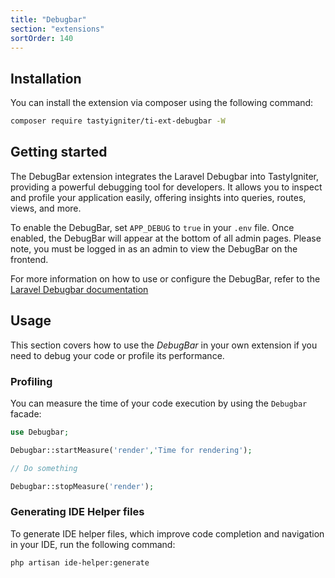 ```yaml
---
title: "Debugbar"
section: "extensions"
sortOrder: 140
---
```


## Installation

You can install the extension via composer using the following command:

```bash
composer require tastyigniter/ti-ext-debugbar -W
```

## Getting started

The DebugBar extension integrates the Laravel Debugbar into TastyIgniter, providing a powerful debugging tool for developers. It allows you to inspect and profile your application easily, offering insights into queries, routes, views, and more.

To enable the DebugBar, set `APP_DEBUG` to `true` in your `.env` file. Once enabled, the DebugBar will appear at the bottom of all admin pages. Please note, you must be logged in as an admin to view the DebugBar on the frontend.

For more information on how to use or configure the DebugBar, refer to the [Laravel Debugbar documentation](https://github.com/barryvdh/laravel-debugbar)

## Usage

This section covers how to use the _DebugBar_ in your own extension if you need to debug your code or profile its performance.

### Profiling

You can measure the time of your code execution by using the `Debugbar` facade:

```php
use Debugbar;

Debugbar::startMeasure('render','Time for rendering');

// Do something

Debugbar::stopMeasure('render');
```

### Generating IDE Helper files

To generate IDE helper files, which improve code completion and navigation in your IDE, run the following command:

```bash
php artisan ide-helper:generate
```
